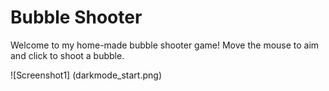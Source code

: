 # Bubble Shooter

Welcome to my home-made bubble shooter game!  Move the mouse to aim and click to shoot a bubble.

![Screenshot1] (darkmode_start.png)
